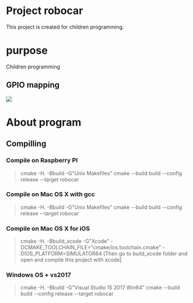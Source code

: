 
# Project robocar

This project is created for children programming.


# purpose
Children programming



## GPIO mapping

![](https://raw.github.com/hyhrob/robocar/deploy/images/RaspberryPiGPIOPins.png)


# About program

## Compilling
### Compile on Raspberry PI
> cmake -H. -Bbuild -G"Unix Makefiles"
> cmake --build build --config release --target robocar

### Compile on Mac OS X with gcc
> cmake -H. -Bbuild -G"Unix Makefiles"
> cmake --build build --config release --target robocar


### Compile on Mac OS X for iOS
> cmake -H. -Bbuild_xcode -G"Xcode" -DCMAKE_TOOLCHAIN_FILE="cmake/ios.toolchain.cmake" -DIOS_PLATFORM=SIMULATOR64
> [Then go to build_xcode folder and open and compile this project with xcode]

### Windows OS + vs2017
> cmake -H. -Bbuild -G"Visual Studio 15 2017 Win64"
> cmake --build build --config release --target robocar

